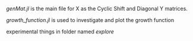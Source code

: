 *genMat.jl* is the main file for X as the Cyclic Shift and Diagonal Y matrices.

*growth_function.jl* is used to investigate and plot the growth function

experimental things in folder named *explore*